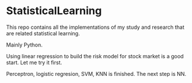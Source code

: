 # StatisticalLearning
This repo contains all the implementations of my study and research that are related statistical learning.

Mainly Python.

Using linear regression to build the risk model for stock market is a good start. Let me try it first.

Perceptron, logistic regresion, SVM, KNN is finished.
The next step is NN.
